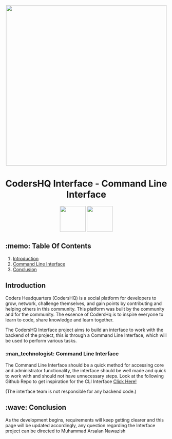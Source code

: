 <p align="center">
 <img width="500" src="https://www.arsal.xyz/CHQAssets/CHQLogoBlackBG.png">
 <h1 align="center">CodersHQ Interface - Command Line Interface</h1>
</p>

<p align="center">
 <a href="https://opensource.org/licenses/MIT" target="_blank"><img width="80" src="https://img.shields.io/badge/License-MIT-red.svg"></a>
 <a href="https://discord.gg/X3vZZxK3KQ" target="_blank"><img width="80" src="https://img.shields.io/badge/Discord-%237289DA.svg?style=for-the-badge&logo=discord&logoColor=white"></a>
</p>

<h2>:memo: Table Of Contents</h2>
<ol>
  <li><a href="#introduction">Introduction</a></li>
  <li><a href="#cli">Command Line Interface</a></li>
  <li><a href="#conclusion">Conclusion</a></li>
</ol>

<h2 id="introduction">Introduction</h2>
<p>Coders Headquarters (CodersHQ) is a social platform for developers to grow, network, challenge themselves, and gain points by contributing and helping others in this community. This platform was built by the community and for the community. The essence of CodersHq is to inspire everyone to learn to code, share knowledge and learn together.

The CodersHQ Interface project aims to build an interface to work with the backend of the project, this is through a Command Line Interface, which will be used to perform various tasks.</p>

<h3 id="cli">:man_technologist: Command Line Interface</h3>
<p> The Command Line Interface should be a quick method for accessing core and administrator functionality, the interface should be well made and quick to work with and should not have unnecessary steps. Look at the following Github Repo to get inspiration for the CLI Interface <a href="https://github.com/shadawck/awesome-cli-frameworks" target="_blank">Click Here!</a>

(The interface team is not responsible for any backend code.)</p>

<h2 id="conclusion">:wave: Conclusion</h2>
<p>As the development begins, requirements will keep getting clearer and this page will be updated accordingly, any question regarding the Interface project can be directed to Muhammad Arsalan Nawazish</p>
